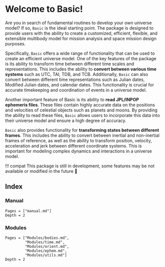 # Welcome to Basic!

Are you in search of fundamental routines to develop your own universe model? If so, `Basic` is the ideal starting point. The package is designed to provide users with the ability to create a customized, efficient, flexible, and extensible multibody model for mission analysis and space mission design purposes. 

Specifically, `Basic` offers a wide range of functionality that can be used to create an efficient universe model. One of the key features of the package is its ability to transform time between different time scales and representations. This includes the ability to **convert between various time systems** such as UTC, TAI, TDB, and TCB. Additionally, `Basic` can also convert between different time representations such as Julian dates, Modified Julian dates, and calendar dates. This functionality is crucial for accurate timekeeping and coordination of events in a universe model.

Another important feature of Basic is its ability to **read JPL/INPOP ephemeris files**. These files contain highly accurate data on the positions and velocities of celestial objects such as planets and moons. By providing the ability to read these files, `Basic` allows users to incorporate this data into their universe model and ensure a high degree of accuracy.

`Basic` also provides functionality for **transforming states between different frames**. This includes the ability to convert between inertial and non-inertial frames of reference, as well as the ability to transform position, velocity, acceleration and jerk between different coordinate systems. This is important for modeling complex dynamics and interactions in a universe model.

!!! compat 
    This package is still in development, some features may be not available 
    or modified in the future 🙂

## Index

### Manual

```@contents
Pages = ["manual.md"]
Depth = 2
```

### Modules

```@contents
Pages = ["Modules/bodies.md", 
         "Modules/time.md", 
         "Modules/orient.md",
         "Modules/ephem.md",
         "Modules/utils.md"]
Depth = 2
```